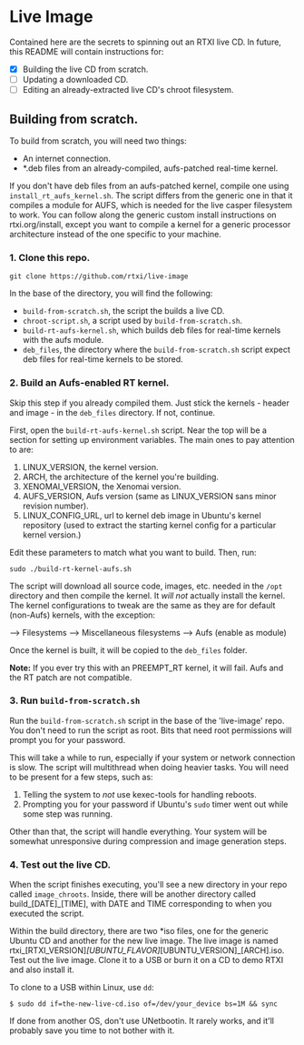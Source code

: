 # Live Image

Contained here are the secrets to spinning out an RTXI live CD. In future, this
README will contain instructions for:  
 - [x] Building the live CD from scratch.  
 - [ ] Updating a downloaded CD.  
 - [ ] Editing an already-extracted live CD's chroot filesystem.  

## Building from scratch.  
To build from scratch, you will need two things:  
 - An internet connection. 
 - \*.deb files from an already-compiled, aufs-patched real-time kernel.  

If you don't have deb files from an aufs-patched kernel, compile one using
`install_rt_aufs_kernel.sh`. The script differs from the generic one in that it
compiles a module for AUFS, which is needed for the live casper filesystem to
work. You can follow along the generic custom install instructions on
rtxi.org/install, except you want to compile a kernel for a generic processor
architecture instead of the one specific to your machine.  

### 1. Clone this repo. 

````
git clone https://github.com/rtxi/live-image
````

In the base of the directory, you will find the following: 

 - `build-from-scratch.sh`, the script the builds a live CD.
 - `chroot-script.sh`, a script used by `build-from-scratch.sh`. 
 - `build-rt-aufs-kernel.sh`, which builds deb files for real-time kernels with
 the aufs module. 
 - `deb_files`, the directory where the `build-from-scratch.sh` script expect
 deb files for real-time kernels to be stored.  


### 2. Build an Aufs-enabled RT kernel. 

Skip this step if you already compiled them. Just stick the kernels - header
and image - in the `deb_files` directory. If not, continue. 

First, open the `build-rt-aufs-kernel.sh` script. Near the top will be a section 
for setting up environment variables. The main ones to pay attention to are: 

1. LINUX_VERSION, the kernel version. 
2. ARCH, the architecture of the kernel you're building. 
3. XENOMAI_VERSION, the Xenomai version. 
4. AUFS_VERSION, Aufs version (same as LINUX_VERSION sans minor revision number). 
5. LINUX_CONFIG_URL, url to kernel deb image in Ubuntu's kernel repository (used to extract the starting kernel config for a particular kernel version.)

Edit these parameters to match what you want to build. Then, run: 

```
sudo ./build-rt-kernel-aufs.sh
```

The script will download all source code, images, etc. needed in the `/opt`
directory and then compile the kernel.  It *will not* actually install the
kernel. The kernel configurations to tweak are the same as they are for default
(non-Aufs) kernels, with the exception: 

--> Filesystems
  --> Miscellaneous filesystems
    --> Aufs (enable as module) 

Once the kernel is built, it will be copied to the `deb_files` folder. 

**Note:** If you ever try this with an PREEMPT_RT kernel, it will fail. Aufs
and the RT patch are not compatible. 

### 3. Run `build-from-scratch.sh`  

Run the `build-from-scratch.sh` script in the base of the 'live-image' repo.
You don't need to run the script as root. Bits that need root permissions will
prompt you for your password.  

This will take a while to run, especially if your system or network connection
is slow. The script will multithread when doing heavier tasks. You will need to
be present for a few steps, such as:  

1. Telling the system to *not* use kexec-tools for handling reboots.  
2. Prompting you for your password if Ubuntu's `sudo` timer went out while some
	step was running.  

Other than that, the script will handle everything. Your system will be
somewhat unresponsive during compression and image generation steps.  


### 4. Test out the live CD.  
When the script finishes executing, you'll see a new directory in your repo
called `image_chroots`. Inside, there will be another directory called
build_[DATE]_[TIME], with DATE and TIME corresponding to when you executed the
script. 

Within the build directory, there are two *iso files, one for the generic
Ubuntu CD and another for the new live image. The live image is named
rtxi_[RTXI_VERSION]_[UBUNTU_FLAVOR]_[UBUNTU_VERSION]_[ARCH].iso. Test out the
live image. Clone it to a USB or burn it on a CD to demo RTXI and also install
it.  

To clone to a USB within Linux, use `dd`:

```
$ sudo dd if=the-new-live-cd.iso of=/dev/your_device bs=1M && sync
```

If done from another OS, don't use UNetbootin. It rarely works, and it'll
probably save you time to not bother with it.  
